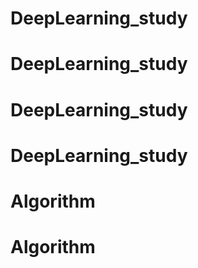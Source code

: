# DeepLearning_study
# DeepLearning_study
# DeepLearning_study
# DeepLearning_study
# Algorithm
# Algorithm
